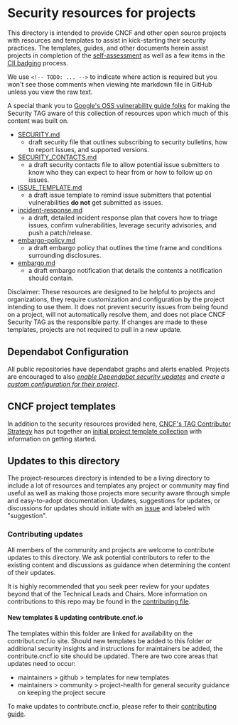 # Security resources for projects

This directory is intended to provide CNCF and other open source projects with
resources and templates to assist in kick-starting their security practices.
The templates, guides, and other documents herein assist projects in completion
of the [self-assessment](assessments/guide/self-assessment.md) as well as a few
items in the [CII badging](https://bestpractices.coreinfrastructure.org/en)
process.

We use `<!-- TODO: ... -->` to indicate where action is required but
you won't see those comments when viewing hte markdown file in GitHub unless you
view the raw text.

A special thank you to [Google's OSS vulnerability guide
folks](https://github.com/google/oss-vulnerability-guide) for making the
Security TAG aware of this collection of resources upon which much of this
content was built on.

* [SECURITY.md](templates/SECURITY.md)
  * draft security file that outlines subscribing to security bulletins, how
      to report issues, and supported versions.
* [SECURITY_CONTACTS.md](templates/SECURITY_CONTACTS.md)
  * a draft security contacts file to allow potential issue submitters to know
      who they can expect to hear from or how to follow up on issues.
* [ISSUE_TEMPLATE.md](templates/ISSUE_TEMPLATE.md)
  * a draft issue template to remind issue submitters that potential
      vulnerabilities **do not** get submitted as issues.
* [incident-response.md](templates/incident-response.md)
  * a draft, detailed incident response plan that covers how to triage issues,
      confirm vulnerabilities, leverage security advisories, and push a
      patch/release.
* [embargo-policy.md](templates/embargo-policy.md)
  * a draft embargo policy that outlines the time frame and conditions
      surrounding disclosures.
* [embargo.md](templates/embargo.md)
  * a draft embargo notification that details the contents a notification should
    contain.

Disclaimer: These resources are designed to be helpful to projects and
organizations, they require customization and configuration by the project
intending to use them. It does not prevent security issues from being found on a
project, will not automatically resolve them, and does not place CNCF Security
TAG as the responsible party. If changes are made to these templates, projects
are not required to pull in a new update.

## Dependabot Configuration

All public repositories have dependabot graphs and alerts enabled. Projects are
encouraged to also *[enable Dependabot security
updates](https://docs.github.com/en/code-security/supply-chain-security/managing-vulnerabilities-in-your-projects-dependencies/configuring-dependabot-security-updates)*
and *create a [custom configuration for their
project](https://docs.github.com/en/code-security/supply-chain-security/keeping-your-dependencies-updated-automatically/enabling-and-disabling-version-updates)*.

## CNCF project templates

In addition to the security resources provided here, [CNCF's TAG Contributor
Strategy](https://github.com/cncf/tag-contributor-strategy/blob/main/README.md)
has put together an [initial project template
collection](https://github.com/cncf/project-template) with information on
getting started.

## Updates to this directory

The project-resources directory is intended to be a living directory to include
a lot of resources and templates any project or community may find useful as
well as making those projects more security aware through simple and
easy-to-adopt documentation. Updates, suggestions for updates, or discussions
for updates should initiate with an
[issue](https://github.com/cncf/tag-security/issues) and labeled with
"suggestion".

### Contributing updates

All members of the community and projects are welcome to contribute updates to
this directory. We ask potential contributors to refer to the existing content
and discussions as guidance when determining the content of their updates.

It is highly recommended that you seek peer review for your updates beyond that
of the Technical Leads and Chairs. More information on contributions to this
repo may be found in the [contributing file](../CONTRIBUTING.md).

#### New templates & updating contribute.cncf.io

The templates within this folder are linked for availability on the
contribut.cncf.io site. Should new templates be added to this folder or
additional security insights and instructions for maintainers be added, the
contribute.cncf.io site should be updated. There are two core areas that updates
need to occur:
* maintainers > github > templates for new templates
* maintainers > community > project-health for general security guidance on
  keeping the project secure

To make updates to contribute.cncf.io, please refer to their [contributing guide](https://cncf-contribute.netlify.app/about/contributing/).
